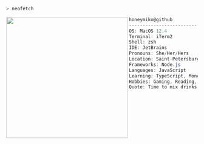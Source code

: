 ```zsh
> neofetch
```

<img align="left" src="https://media.giphy.com/media/bM7czHpJz3SYW7yxEc/giphy.gif" alt="" width="320" /> 

```csharp
honeymiko@github
-------------------------
OS: MacOS 12.4
Terminal: iTerm2
Shell: zsh
IDE: JetBrains
Pronouns: She/Her/Hers
Location: Saint-Petersburg, RU
Frameworks: Node.js
Languages: JavaScript
Learning: TypeScript, MongoDB
Hobbies: Gaming, Reading, Anime
Quote: Time to mix drinks and change lives.
```
